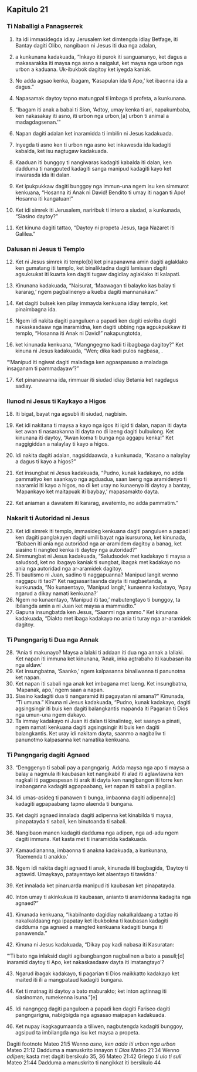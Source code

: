 Kapitulo 21
-----------

### Ti Naballigi a Panagserrek

1. Ita idi immasidegda idiay Jerusalem ket dimtengda idiay Betfage, iti Bantay dagiti Olibo, nangibaon ni Jesus iti dua nga adalan,
2. a kunkunana kadakuada, “Inkayo iti purok iti sanguananyo, ket dagus a makasarakka iti maysa nga asno a naigalut, ket maysa nga urbon nga urbon a kaduana. Uk-ibukbok dagitoy ket iyegda kaniak.
3. No adda agsao kenka, ibagam, ‘Kasapulan ida ti Apo,’ ket ibaonna ida a dagus.”
4. Napasamak daytoy tapno matungpal ti imbaga ti profeta, a kunkunana.

5. “Ibagam iti anak a babai ti Sion, ‘Adtoy, umay kenka ti ari, napakumbaba, ken nakasakay iti asno, iti urbon nga urbon,[a] urbon ti animal a madagdagsenan.’”

6. Napan dagiti adalan ket inaramidda ti imbilin ni Jesus kadakuada.
7. Inyegda ti asno ken ti urbon nga asno ket inkawesda ida kadagiti kabalda, ket isu nagtugaw kadakuada.
8. Kaaduan iti bunggoy ti nangiwaras kadagiti kabalda iti dalan, ken dadduma ti nangputed kadagiti sanga manipud kadagiti kayo ket inwarasda ida iti dalan.
9. Ket ipukpukkaw dagiti bunggoy nga immun-una ngem isu ken simmurot kenkuana, “Hosanna iti Anak ni David! Bendito ti umay iti nagan ti Apo! Hosanna iti kangatuan!”
10. Ket idi simrek iti Jerusalem, nariribuk ti intero a siudad, a kunkunada, “Siasino daytoy?”
11. Ket kinuna dagiti tattao, “Daytoy ni propeta Jesus, taga Nazaret iti Galilea.”

### Dalusan ni Jesus ti Templo

12. Ket ni Jesus simrek iti templo[b] ket pinapanawna amin dagiti aglaklako ken gumatang iti templo, ket binaliktadna dagiti lamisaan dagiti agsuksukat iti kuarta ken dagiti tugaw dagidiay aglaklako iti kalapati.
13. Kinunana kadakuada, “Naisurat, ‘Maawagan ti balayko kas balay ti kararag,’ ngem pagbalinenyo a kueba dagiti mannanakaw.”

14. Ket dagiti bulsek ken pilay immayda kenkuana idiay templo, ket pinaimbagna ida.
15. Ngem idi nakita dagiti panguluen a papadi ken dagiti eskriba dagiti nakaskasdaaw nga inaramidna, ken dagiti ubbing nga agpukpukkaw iti templo, “Hosanna iti Anak ni David!” nakapungtotda,
16. ket kinunada kenkuana, “Mangngegmo kadi ti ibagbaga dagitoy?” Ket kinuna ni Jesus kadakuada, “Wen; dika kadi pulos nagbasa, .

“‘Manipud iti ngiwat dagiti maladaga ken agpaspasuso a maladaga
insaganam ti pammadayaw’?”

17. Ket pinanawanna ida, rimmuar iti siudad idiay Betania ket nagdagus sadiay.

### Ilunod ni Jesus ti Kaykayo a Higos

18. Iti bigat, bayat nga agsubli iti siudad, nagbisin.
19. Ket idi nakitana ti maysa a kayo nga igos iti igid ti dalan, napan iti dayta ket awan ti nasarakanna iti dayta no di laeng dagiti bulbulong. Ket kinunana iti daytoy, “Awan koma ti bunga nga aggapu kenka!” Ket naggigiddan a nalaylay ti kayo a higos.

20. Idi nakita dagiti adalan, nagsiddaawda, a kunkunada, “Kasano a nalaylay a dagus ti kayo a higos?”
21. Ket insungbat ni Jesus kadakuada, “Pudno, kunak kadakayo, no adda pammatiyo ken saankayo nga agduadua, saan laeng nga aramidenyo ti naaramid iti kayo a higos, no di ket uray no kunaenyo iti daytoy a bantay, ‘Mapankayo ket maitapuak iti baybay,’ mapasamakto dayta.
22. Ket aniaman a dawatem iti kararag, awatemto, no adda pammatim.”

### Nakarit ti Autoridad ni Jesus

23. Ket idi simrek iti templo, immasideg kenkuana dagiti panguluen a papadi ken dagiti panglakayen dagiti umili bayat nga isursurona, ket kinunada, “Babaen iti ania nga autoridad nga ar-aramidem dagitoy a banag, ket siasino ti nangted kenka iti daytoy nga autoridad?”
24. Simmungbat ni Jesus kadakuada, “Saludsodek met kadakayo ti maysa a saludsod, ket no ibagayo kaniak ti sungbat, ibagak met kadakayo no ania nga autoridad nga ar-aramidek dagitoy.
25. Ti bautismo ni Juan, sadino ti naggapuanna? Manipud langit wenno naggapu iti tao?” Ket nagsasaritaanda dayta iti nagbaetanda, a kunkunada, “No kunaentayo, ‘Manipud langit,’ kunaenna kadatayo, ‘Apay ngarud a dikay namati kenkuana?’
26. Ngem no kunaentayo, ‘Manipud iti tao,’ mabutengtayo ti bunggoy, ta ibilangda amin a ni Juan ket maysa a mammadto.”
27. Gapuna insungbatda ken Jesus, “Saanmi nga ammo.” Ket kinunana kadakuada, “Diakto met ibaga kadakayo no ania ti turay nga ar-aramidek dagitoy.

### Ti Pangngarig ti Dua nga Annak

28. “Ania ti makunayo? Maysa a lalaki ti addaan iti dua nga annak a lallaki. Ket napan iti immuna ket kinunana, ‘Anak, inka agtrabaho iti kaubasan ita nga aldaw.’
29. Ket insungbatna, ‘Saanko,’ ngem kalpasanna binaliwanna ti panunotna ket napan.
30. Ket napan iti sabali nga anak ket imbagana met laeng. Ket insungbatna, ‘Mapanak, apo,’ ngem saan a napan.
31. Siasino kadagiti dua ti nangaramid iti pagayatan ni amana?” Kinunada, “Ti umuna.” Kinuna ni Jesus kadakuada, “Pudno, kunak kadakayo, dagiti agsingsingir iti buis ken dagiti balangkantis mapanda iti Pagarian ti Dios nga umun-una ngem dakayo.
32. Ta immay kadakayo ni Juan iti dalan ti kinalinteg, ket saanyo a pinati, ngem namati kenkuana dagiti agsingsingir iti buis ken dagiti balangkantis. Ket uray idi nakitam dayta, saanmo a nagbaliw ti panunotmo kalpasanna ket namatika kenkuana.

### Ti Pangngarig dagiti Agnaed

33. “Denggenyo ti sabali pay a pangngarig. Adda maysa nga apo ti maysa a balay a nagmula iti kaubasan ket nangikabil iti alad iti aglawlawna ken nagkali iti pagpespesan iti arak iti dayta ken nangibangon iti torre ken inabanganna kadagiti agpapaabang, ket napan iti sabali a pagilian.
34. Idi umas-asideg ti panawen ti bunga, imbaonna dagiti adipenna[c] kadagiti agpapaabang tapno alaenda ti bungana.
35. Ket dagiti agnaed innalada dagiti adipenna ket kinabilda ti maysa, pinapatayda ti sabali, ken binutoanda ti sabali.
36. Nangibaon manen kadagiti dadduma nga adipen, nga ad-adu ngem dagiti immuna. Ket kasta met ti inaramidda kadakuada.
37. Kamaudiananna, imbaonna ti anakna kadakuada, a kunkunana, ‘Raemenda ti anakko.’
38. Ngem idi nakita dagiti agnaed ti anak, kinunada iti bagbagida, ‘Daytoy ti agtawid. Umaykayo, patayentayo ket alaentayo ti tawidna.’
39. Ket innalada ket pinaruarda manipud iti kaubasan ket pinapatayda.
40. Inton umay ti akinkukua iti kaubasan, anianto ti aramidenna kadagita nga agnaed?”
41. Kinunada kenkuana, “Ikabilnanto dagidiay nakalkaldaang a tattao iti nakalkaldaang nga ipapatay ket ibukbokna ti kaubasan kadagiti dadduma nga agnaed a mangted kenkuana kadagiti bunga iti panawenda.”

42. Kinuna ni Jesus kadakuada, “Dikay pay kadi nabasa iti Kasuratan:

“‘Ti bato nga inlaksid dagiti agibangbangon
nagbalinen a bato a pasuli;[d]
inaramid daytoy ti Apo, ket nakaskasdaaw dayta iti imatangtayo’?

43. Ngarud ibagak kadakayo, ti pagarian ti Dios maikkatto kadakayo ket maited iti ili a mangpataud kadagiti bungana.
44. Ket ti matnag iti daytoy a bato maburakto; ket inton agtinnag iti siasinoman, rumekenna isuna.”[e]

45. Idi nangngeg dagiti panguloen a papadi ken dagiti Fariseo dagiti pangngarigna, nabigbigda nga agsasao maipapan kadakuada.
46. Ket nupay ikagkagumaanda a tiliwen, nagbutengda kadagiti bunggoy, agsipud ta imbilangda nga isu ket maysa a propeta.

Dagiti footnote
Mateo 21:5 Wenno *asno, ken adda iti urbon nga urbon*
Mateo 21:12 Dadduma a manuskrito innayon *ti Dios*
Mateo 21:34 Wenno *adipen*; kasta met dagiti bersikulo 35, 36
Mateo 21:42 Griego *ti ulo ti suli*
Mateo 21:44 Dadduma a manuskrito ti nangikkat iti bersikulo 44